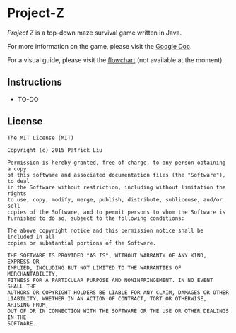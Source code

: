 # Project-Z

*Project Z* is a top-down maze survival game written in Java.

For more information on the game, please visit the [Google Doc](https://docs.google.com/document/d/19MVbmryXxvktkHcWrKZTHJ3OWmhq6EKIO3je-vPXd7Y/edit#).

For a visual guide, please visit the [flowchart]() (not available at the moment).

## Instructions
 - TO-DO

## License

	The MIT License (MIT)

	Copyright (c) 2015 Patrick Liu

	Permission is hereby granted, free of charge, to any person obtaining a copy
	of this software and associated documentation files (the "Software"), to deal
	in the Software without restriction, including without limitation the rights
	to use, copy, modify, merge, publish, distribute, sublicense, and/or sell
	copies of the Software, and to permit persons to whom the Software is
	furnished to do so, subject to the following conditions:

	The above copyright notice and this permission notice shall be included in all
	copies or substantial portions of the Software.

	THE SOFTWARE IS PROVIDED "AS IS", WITHOUT WARRANTY OF ANY KIND, EXPRESS OR
	IMPLIED, INCLUDING BUT NOT LIMITED TO THE WARRANTIES OF MERCHANTABILITY,
	FITNESS FOR A PARTICULAR PURPOSE AND NONINFRINGEMENT. IN NO EVENT SHALL THE
	AUTHORS OR COPYRIGHT HOLDERS BE LIABLE FOR ANY CLAIM, DAMAGES OR OTHER
	LIABILITY, WHETHER IN AN ACTION OF CONTRACT, TORT OR OTHERWISE, ARISING FROM,
	OUT OF OR IN CONNECTION WITH THE SOFTWARE OR THE USE OR OTHER DEALINGS IN THE
	SOFTWARE.
